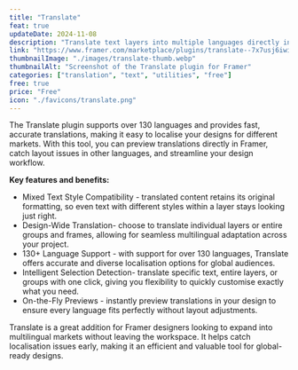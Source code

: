 ```yaml
---
title: "Translate"
feat: true
updateDate: 2024-11-08
description: "Translate text layers into multiple languages directly in Framer."
link: "https://www.framer.com/marketplace/plugins/translate--7x7usj6iwif9feeszbi8ljj9z/?via=julesvcode"
thumbnailImage: "./images/translate-thumb.webp"
thumbnailAlt: "Screenshot of the Translate plugin for Framer"
categories: ["translation", "text", "utilities", "free"]
free: true
price: "Free"
icon: "./favicons/translate.png"
---
```


The Translate plugin supports over 130 languages and provides fast, accurate translations, making it easy to localise your designs for different markets. With this tool, you can preview translations directly in Framer, catch layout issues in other languages, and streamline your design workflow.

<b>Key features and benefits:</b>

- Mixed Text Style Compatibility - translated content retains its original formatting, so even text with different styles within a layer stays looking just right.
- Design-Wide Translation-  choose to translate individual layers or entire groups and frames, allowing for seamless multilingual adaptation across your project.
- 130+ Language Support - with support for over 130 languages, Translate offers accurate and diverse localisation options for global audiences.
- Intelligent Selection Detection- translate specific text, entire layers, or groups with one click, giving you flexibility to quickly customise exactly what you need.
- On-the-Fly Previews - instantly preview translations in your design to ensure every language fits perfectly without layout adjustments.

Translate is a great addition for Framer designers looking to expand into multilingual markets without leaving the workspace. It helps catch localisation issues early, making it an efficient and valuable tool for global-ready designs.